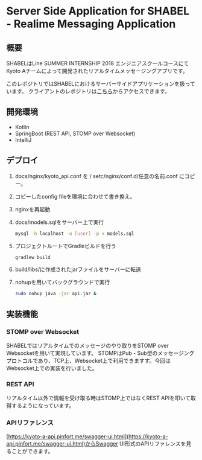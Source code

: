 # Server Side Application for SHABEL - Realime Messaging Application

## 概要

SHABELはLine SUMMER INTERNSHIP 2018 エンジニアスクールコースにてKyoto Aチームによって開発されたリアルタイムメッセージングアプリです。

このレポジトリではSHABELにおけるサーバーサイドアプリケーションを扱っています。
クライアントのレポジトリは[こちら](https://github.com/line-school2018summer/kyoto-a-client)からアクセスできます。

## 開発環境

- Kotlin
- SpringBoot (REST API, STOMP over Websocket)
- IntelliJ

## デプロイ

1. docs/nginx/kyoto_api.conf を /   setc/nginx/conf.d/任意の名前.conf にコピー。

2. コピーしたconfig fileを環境に合わせて書き換え。

3. nginxを再起動

4. docs/models.sqlをサーバー上で実行

    ```sh
    mysql -h localhost -u [user] -p < models.sql
    ```

5. プロジェクトルートでGradleビルドを行う

    ```sh
    gradlew build
    ```

6. build/libs/に作成されたjarファイルをサーバーに転送

7. nohupを用いてバックグラウンドで実行

    ```sh
    sudo nohup java -jar api.jar &
    ```

## 実装機能

### STOMP over Websocket

SHABELではリアルタイムでのメッセージのやり取りをSTOMP over Websocketを用いて実現しています。
STOMPはPub - Sub型のメッセージングプロトコルであり、TCP上、Websocket上で利用できますす。今回はWebsocket上での実装を行いました。

### REST API

リアルタイム以外で情報を受け取る時はSTOMP上ではなくREST APIを叩いて取得するようになっています。

### APIリファレンス

[https://kyoto-a-api.pinfort.me/swagger-ui.html](https://kyoto-a-api.pinfort.me/swagger-ui.html)からSwagger UI形式のAPIリファレンスを見ることができます。
